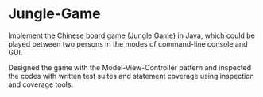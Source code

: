 # Jungle-Game

Implement the Chinese board game (Jungle Game) in Java, which could be played between two persons in the modes of command-line console and GUI.

Designed the game with the Model-View-Controller pattern and inspected the codes with written test suites and statement coverage using inspection and coverage tools.
